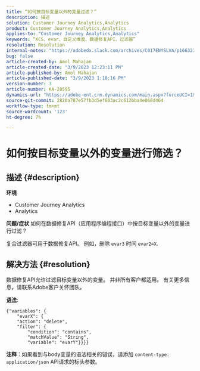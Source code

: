 ```yaml
---
title: “如何按目标变量以外的变量过滤？”
description: 描述
solution: Customer Journey Analytics,Analytics
product: Customer Journey Analytics,Analytics
applies-to: "Customer Journey Analytics,Analytics"
keywords: “KCS、evar、自定义维度、数据修复API、过滤器”
resolution: Resolution
internal-notes: "https://adobedx.slack.com/archives/C017ENYSLVA/p1663232879048209"
bug: false
article-created-by: Amol Mahajan
article-created-date: "3/9/2023 12:23:11 PM"
article-published-by: Amol Mahajan
article-published-date: "3/9/2023 1:18:16 PM"
version-number: 3
article-number: KA-20595
dynamics-url: "https://adobe-ent.crm.dynamics.com/main.aspx?forceUCI=1&pagetype=entityrecord&etn=knowledgearticle&id=fc6af221-75be-ed11-83ff-6045bd006704"
source-git-commit: 2820a787e57fb3d5ef683ac2c612bba4e068d464
workflow-type: tm+mt
source-wordcount: '123'
ht-degree: 7%

---
```


# 如何按目标变量以外的变量进行筛选？

## 描述 {#description}

<b>环境</b>
- Customer Journey Analytics
- Analytics



<b>问题/症状</b>
如何在数据修复API（应用程序编程接口）中按目标变量以外的变量进行过滤？

复合过滤器可用于数据修复API。 例如，删除 `evar3` 时间 `evar2=X`.


## 解决方法 {#resolution}

数据修复API允许过滤目标变量以外的变量。 并非所有客户都适用。 有关更多信息，请联系Adobe客户关怀团队。<br>


<u><b>语法</b></u>:




```
{"variables": {
    "evarX": {
    "action": "delete",
    "filter": {
        "condition": "contains",
        "matchValue": "String",
        "variable": "evarY"}}}}
```






<b>注释</b>：如果看到与body变量的语法相关的错误，请添加 `content-type: application/json` API请求的标头参数。
